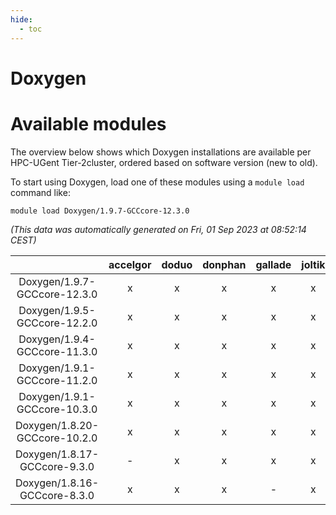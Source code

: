 ```yaml
---
hide:
  - toc
---
```


Doxygen
=======

# Available modules


The overview below shows which Doxygen installations are available per HPC-UGent Tier-2cluster, ordered based on software version (new to old).

To start using Doxygen, load one of these modules using a `module load` command like:

```shell
module load Doxygen/1.9.7-GCCcore-12.3.0
```

*(This data was automatically generated on Fri, 01 Sep 2023 at 08:52:14 CEST)*  

| |accelgor|doduo|donphan|gallade|joltik|skitty|swalot|victini|
| :---: | :---: | :---: | :---: | :---: | :---: | :---: | :---: | :---: |
|Doxygen/1.9.7-GCCcore-12.3.0|x|x|x|x|x|x|x|x|
|Doxygen/1.9.5-GCCcore-12.2.0|x|x|x|x|x|x|x|x|
|Doxygen/1.9.4-GCCcore-11.3.0|x|x|x|x|x|x|x|x|
|Doxygen/1.9.1-GCCcore-11.2.0|x|x|x|x|x|x|x|x|
|Doxygen/1.9.1-GCCcore-10.3.0|x|x|x|x|x|x|x|x|
|Doxygen/1.8.20-GCCcore-10.2.0|x|x|x|x|x|x|x|x|
|Doxygen/1.8.17-GCCcore-9.3.0|-|x|x|x|x|x|x|x|
|Doxygen/1.8.16-GCCcore-8.3.0|x|x|x|-|x|x|x|x|
